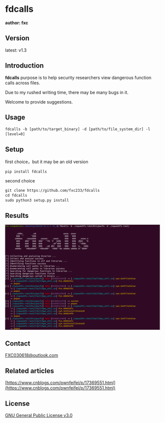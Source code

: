 # fdcalls

**author: fxc**

## Version

latest: v1.3

## Introduction

**fdcalls** purpose is to help security researchers view dangerous function calls across files.

Due to my rushed writing time, there may be many bugs in it.

Welcome to provide suggestions.

## Usage

```shell
fdcalls -b [path/to/target_binary] -d [path/to/file_system_dir] -l [level=0]
```

## Setup

first choice，but it may be an old version

```shell
pip install fdcalls
```

second choice

```shell
git clone https://github.com/fxc233/fdcalls
cd fdcalls
sudo python3 setup.py install
```

## Results

![1](./img/1.png)

## Contact

FXC030618@outlook.com

## Related articles

[https://www.cnblogs.com/pwnfeifei/p/17369551.html](https://www.cnblogs.com/pwnfeifei/p/17369551.html)

## License

[GNU General Public License v3.0](https://github.com/fxc233/fdcalls/blob/main/LICENSE)